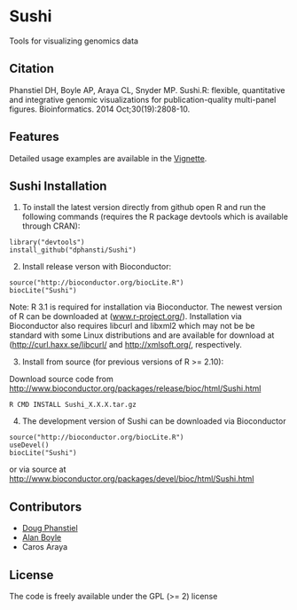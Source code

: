 # Sushi

Tools for visualizing genomics data

## Citation

Phanstiel DH, Boyle AP, Araya CL, Snyder MP. Sushi.R: flexible, quantitative
and integrative genomic visualizations for publication-quality multi-panel
figures. Bioinformatics. 2014 Oct;30(19):2808-10.

## Features

Detailed usage examples are available in the [Vignette](https://github.com/dphansti/Sushi/blob/master/vignettes/Sushi.pdf?raw=true).

## Sushi Installation

1. To install the latest version directly from github open R and run the following commands (requires the R package devtools which is available through CRAN):

```
library("devtools")
install_github("dphansti/Sushi")
```

2. Install release verson with Bioconductor:

 ```
 source("http://bioconductor.org/biocLite.R")
 biocLite("Sushi")
 ```

 Note: R 3.1 is required for installation via Bioconductor. The newest version of R can be downloaded at (www.r-project.org/).  Installation via Bioconductor also requires libcurl and libxml2 which may not be be standard with some Linux distributions and are available for download at (http://curl.haxx.se/libcurl/ and http://xmlsoft.org/, respectively.


3. Install from source (for previous versions of R >= 2.10):

 Download source code from http://www.bioconductor.org/packages/release/bioc/html/Sushi.html

 ```
 R CMD INSTALL Sushi_X.X.X.tar.gz
 ```

4. The development version of Sushi can be downloaded via Bioconductor

 ```
 source("http://bioconductor.org/biocLite.R")
 useDevel()
 biocLite("Sushi")
 ```

 or via source at http://www.bioconductor.org/packages/devel/bioc/html/Sushi.html


## Contributors

* [Doug Phanstiel](https://github.com/dphansti)
* [Alan Boyle](https://github.com/aboyle)
* Caros Araya

## License
The code is freely available under the GPL (>= 2) license
